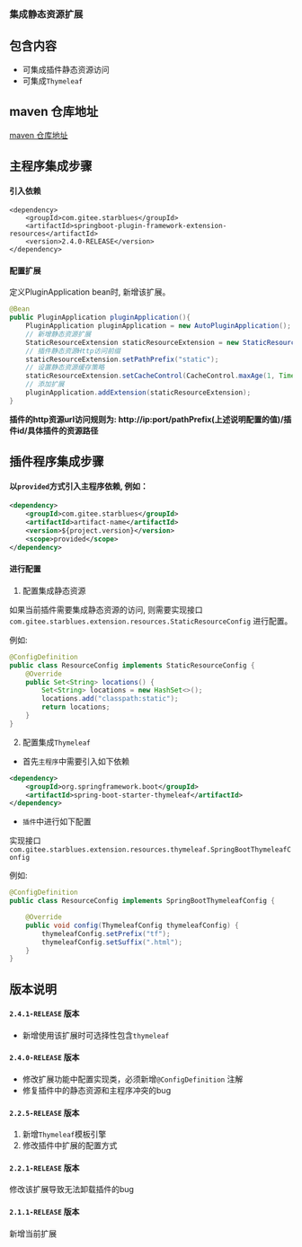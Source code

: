 ### 集成静态资源扩展
## 包含内容
- 可集成插件静态资源访问
- 可集成`Thymeleaf`

## maven 仓库地址

[maven 仓库地址](https://mvnrepository.com/artifact/com.gitee.starblues/springboot-plugin-framework-extension-mybatis)


## 主程序集成步骤

#### 引入依赖
```xmml
<dependency>
    <groupId>com.gitee.starblues</groupId>
    <artifactId>springboot-plugin-framework-extension-resources</artifactId>
    <version>2.4.0-RELEASE</version>
</dependency>
```

#### 配置扩展

定义PluginApplication bean时, 新增该扩展。
```java
@Bean
public PluginApplication pluginApplication(){
    PluginApplication pluginApplication = new AutoPluginApplication();
    // 新增静态资源扩展
    StaticResourceExtension staticResourceExtension = new StaticResourceExtension();
    // 插件静态资源Http访问前缀
    staticResourceExtension.setPathPrefix("static");
    // 设置静态资源缓存策略
    staticResourceExtension.setCacheControl(CacheControl.maxAge(1, TimeUnit.HOURS).cachePublic());
    // 添加扩展
    pluginApplication.addExtension(staticResourceExtension);
}
```

**插件的http资源url访问规则为: http://ip:port/pathPrefix(上述说明配置的值)/插件id/具体插件的资源路径**

## 插件程序集成步骤

#### 以`provided`方式引入主程序依赖, 例如：
```xml
<dependency>
    <groupId>com.gitee.starblues</groupId>
    <artifactId>artifact-name</artifactId>
    <version>${project.version}</version>
    <scope>provided</scope>
</dependency>
```

#### 进行配置

1. 配置集成静态资源

如果当前插件需要集成静态资源的访问, 则需要实现接口`com.gitee.starblues.extension.resources.StaticResourceConfig` 进行配置。

例如: 
```java
@ConfigDefinition
public class ResourceConfig implements StaticResourceConfig {
    @Override
    public Set<String> locations() {
        Set<String> locations = new HashSet<>();
        locations.add("classpath:static");
        return locations; 
    }
}
```

2. 配置集成`Thymeleaf`

- 首先`主程序`中需要引入如下依赖

```xml
<dependency>
    <groupId>org.springframework.boot</groupId>
    <artifactId>spring-boot-starter-thymeleaf</artifactId>
</dependency>
```
- `插件`中进行如下配置

实现接口 `com.gitee.starblues.extension.resources.thymeleaf.SpringBootThymeleafConfig`

例如:
``` java
@ConfigDefinition
public class ResourceConfig implements SpringBootThymeleafConfig {

    @Override
    public void config(ThymeleafConfig thymeleafConfig) {
        thymeleafConfig.setPrefix("tf");
        thymeleafConfig.setSuffix(".html");
    }
}

```


## 版本说明
#### `2.4.1-RELEASE` 版本
- 新增使用该扩展时可选择性包含`thymeleaf`

#### `2.4.0-RELEASE` 版本
- 修改扩展功能中配置实现类，必须新增`@ConfigDefinition` 注解
- 修复插件中的静态资源和主程序冲突的bug

#### `2.2.5-RELEASE` 版本
1. 新增`Thymeleaf`模板引擎
2. 修改插件中扩展的配置方式

#### `2.2.1-RELEASE` 版本
修改该扩展导致无法卸载插件的bug
    
#### `2.1.1-RELEASE` 版本
新增当前扩展